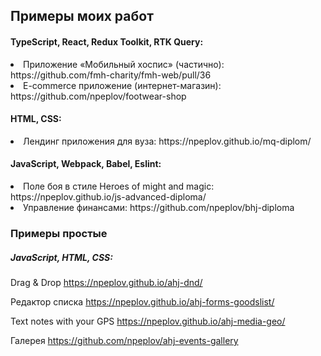 ## Примеры моих работ

#### TypeScript, React, Redux Toolkit, RTK Query:
<li>Приложение «Мобильный хоспис» (частично): https://github.com/fmh-charity/fmh-web/pull/36</li>
<li>E-commerce приложение (интернет-магазин): https://github.com/npeplov/footwear-shop</li>

#### HTML, CSS:
<li>Лендинг приложения для вуза: https://npeplov.github.io/mq-diplom/</li>

#### JavaScript, Webpack, Babel, Eslint:

<li> Поле боя в стиле Heroes of might and magic: https://npeplov.github.io/js-advanced-diploma/</li>

<li>Управление финансами: https://github.com/npeplov/bhj-diploma</li>

### Примеры простые
##### JavaScript, HTML, CSS:

Drag & Drop
https://npeplov.github.io/ahj-dnd/

Редактор списка
https://npeplov.github.io/ahj-forms-goodslist/

Text notes with your GPS
https://npeplov.github.io/ahj-media-geo/

Галерея
https://github.com/npeplov/ahj-events-gallery

<!-- ![Codewars Rank](https://www.codewars.com/users/npeplov/badges/large) -->
